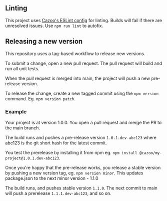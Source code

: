 ## Linting
This project uses [Cazoo's ESLint config](https://github.com/Cazoo-uk/cazoo-eslint) for linting. Builds will fail if there are unresolved issues. Use `npm run lint` to autofix.


## Releasing a new version

This repository uses a tag-based workflow to release new versions.

To submit a change, open a new pull request. The pull request will build and run all unit tests.

When the pull request is merged into main, the project will push a new pre-release version. 

To release the change, create a new tagged commit using the `npm version` command. Eg. `npm version patch`.

### Example

Your project is at version 1.0.0. You open a pull request and merge the PR to the main branch.

The build runs and pushes a pre-release version `1.0.1.dev-abc123` where abc123 is the git short hash for the latest commit.

You test the prerelease by installing it from npm eg. `npm install @cazoo/my-project@1.0.1.dev-abc123`.

Once you're happy that the pre-release works, you release a stable version by pushing a new version tag, eg. `npm version minor`. This updates package.json to the next minor version - 1.1.0

The build runs, and pushes stable version `1.1.0`. The next commit to main will push a prerelease `1.1.1.dev-abc123`, and so on.
